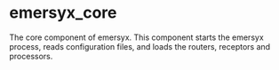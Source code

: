 # emersyx_core

The core component of emersyx. This component starts the emersyx process, reads configuration files, and loads the
routers, receptors and processors.
